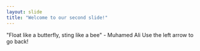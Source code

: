 ```yaml
---
layout: slide
title: "Welcome to our second slide!"
---
```

"Float like a butterfly, sting like a bee" - Muhamed Ali
Use the left arrow to go back!
